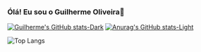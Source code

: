 ### Ólá! Eu sou o Guilherme Oliveira👋

[![Guilherme's GitHub stats-Dark](https://github-readme-stats.vercel.app/api?username=guilherme-c-o&show_icons=true&theme=dark#gh-dark-mode-only)](https://github.com/guilherme-c-o/github-readme-stats#gh-dark-mode-only)
[![Anurag's GitHub stats-Light](https://github-readme-stats.vercel.app/api?username=guilherme-c-o&show_icons=true&theme=default#gh-light-mode-only)](https://github.com/guilherme-c-o/github-readme-stats#gh-light-mode-only)

![Top Langs](https://github-readme-stats.vercel.app/api/top-langs/?username=guilherme-c-o&layout=compact)
